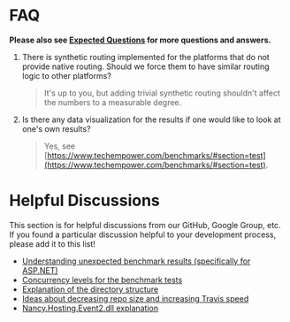 # FAQ
__Please also see [Expected Questions](../Project-Information/Expected-Questions.md) for more questions and answers.__
1. There is synthetic routing implemented for the platforms that do not provide native routing. Should we force them to have similar routing logic to other platforms?

    > It's up to you, but adding trivial synthetic routing shouldn't affect the numbers to a measurable degree.

2. Is there any data visualization for the results if one would like to look at one's own results?

    > Yes, see [https://www.techempower.com/benchmarks/#section=test](https://www.techempower.com/benchmarks/#section=test).

# Helpful Discussions
This section is for helpful discussions from our GitHub, Google Group, etc. If you found a particular discussion helpful to your development process, please add it to this list!

* [Understanding unexpected benchmark results (specifically for ASP.NET)](https://github.com/TechEmpower/FrameworkBenchmarks/issues/362)
* [Concurrency levels for the benchmark tests](https://github.com/TechEmpower/FrameworkBenchmarks/issues/49)
* [Explanation of the directory structure](https://github.com/TechEmpower/FrameworkBenchmarks/issues/448)
* [Ideas about decreasing repo size and increasing Travis speed](https://github.com/TechEmpower/FrameworkBenchmarks/issues/1554)
* [Nancy.Hosting.Event2.dll explanation](https://github.com/TechEmpower/FrameworkBenchmarks/issues/877)
